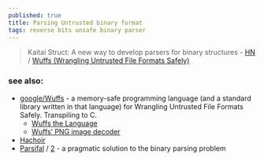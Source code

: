 ```yaml
---
published: true
title: Parsing Untrusted binary format
tags: reverse bits unsafe binary parser
---
```

> Kaitai Struct: A new way to develop parsers for binary structures - [HN](https://news.ycombinator.com/item?id=30715406) / [Wuffs (Wrangling Untrusted File Formats Safely)](https://github.com/google/wuffs)


### see also:
- [google/Wuffs](https://github.com/google/wuffs) - a memory-safe programming language (and a standard library written in that language) for Wrangling Untrusted File Formats Safely. Transpiling to C.
	- [Wuffs the Language](https://news.ycombinator.com/item?id=26731305)
	- [Wuffs’ PNG image decoder](https://news.ycombinator.com/item?id=26714831)
- [Hachoir](https://hachoir.readthedocs.io/en/latest/)
- [Parsifal](https://www.ieee-security.org/TC/SPW2014/papers/5103a191.PDF) / [2](https://www.sstic.org/media/SSTIC2013/SSTIC-actes/parsifal/SSTIC2013-Slides-parsifal-levillain.pdf) - a pragmatic solution to the binary parsing
problem
